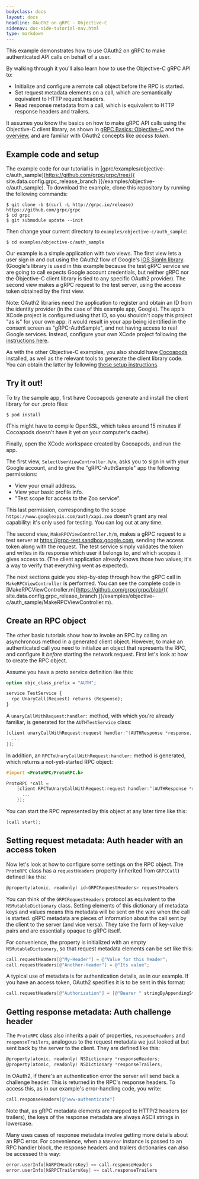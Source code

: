 ```yaml
---
bodyclass: docs
layout: docs
headline: OAuth2 on gRPC - Objective-C
sidenav: doc-side-tutorial-nav.html
type: markdown
---
```

<p class="lead">This example demonstrates how to use OAuth2 on gRPC to make authenticated API calls on
behalf of a user.</p>

By walking through it you'll also learn how to use the Objective-C gRPC API to:

- Initialize and configure a remote call object before the RPC is started.
- Set request metadata elements on a call, which are semantically equivalent to HTTP request
headers.
- Read response metadata from a call, which is equivalent to HTTP response headers and trailers.

It assumes you know the basics on how to make gRPC API calls using the Objective-C client library,
as shown in [gRPC Basics: Objective-C](/docs/tutorials/basic/objective-c.html) and the [overview](/docs/index.html),
and are familiar with OAuth2 concepts like _access token_.

<div id="toc"></div>

<a name="setup"></a>

## Example code and setup

The example code for our tutorial is in [gprc/examples/objective-c/auth_sample](https://github.com/grpc/grpc/tree/{{ site.data.config.grpc_release_branch }}/examples/objective-c/auth_sample).
To download the example, clone this repository by running the following commands:

```
$ git clone -b $(curl -L http://grpc.io/release) https://github.com/grpc/grpc
$ cd grpc
$ git submodule update --init
```

Then change your current directory to `examples/objective-c/auth_sample`:

```
$ cd examples/objective-c/auth_sample
```

Our example is a simple application with two views. The first view lets a user sign in and out using
the OAuth2 flow of Google's [iOS SignIn library](https://developers.google.com/identity/sign-in/ios/).
(Google's library is used in this example because the test gRPC service we are going to call expects
Google account credentials, but neither gRPC nor the Objective-C client library is tied to any
specific OAuth2 provider). The second view makes a gRPC request to the test server, using the
access token obtained by the first view.

Note: OAuth2 libraries need the application to register and obtain an ID from the identity provider
(in the case of this example app, Google). The app's XCode project is configured using that ID, so
you shouldn't copy this project "as is" for your own app: it would result in your app being
identified in the consent screen as "gRPC-AuthSample", and not having access to real Google
services. Instead, configure your own XCode project following the [instructions here](https://developers.google.com/identity/sign-in/ios/).

As with the other Objective-C examples, you also should have [Cocoapods](https://cocoapods.org/#install)
installed, as well as the relevant tools to generate the client library code. You can obtain the
latter by following [these setup instructions](https://github.com/grpc/homebrew-grpc).


<a name="try"></a>

## Try it out!

To try the sample app, first have Cocoapods generate and install the client library for our .proto
files:

```
$ pod install
```

(This might have to compile OpenSSL, which takes around 15 minutes if Cocoapods doesn't have it yet
on your computer's cache).

Finally, open the XCode workspace created by Cocoapods, and run the app.

The first view, `SelectUserViewController.h/m`, asks you to sign in with your Google account, and to
give the "gRPC-AuthSample" app the following permissions:

- View your email address.
- View your basic profile info.
- "Test scope for access to the Zoo service".

This last permission, corresponding to the scope `https://www.googleapis.com/auth/xapi.zoo` doesn't
grant any real capability: it's only used for testing. You can log out at any time.

The second view, `MakeRPCViewController.h/m`, makes a gRPC request to a test server at
https://grpc-test.sandbox.google.com, sending the access token along with the request. The test
service simply validates the token and writes in its response which user it belongs to, and which
scopes it gives access to. (The client application already knows those two values; it's a way to
verify that everything went as expected).

The next sections guide you step-by-step through how the gRPC call in `MakeRPCViewController` is
performed. You can see the complete code in [MakeRPCViewController.m](https://github.com/grpc/grpc/blob/{{ site.data.config.grpc_release_branch }}/examples/objective-c/auth_sample/MakeRPCViewController.m).

<a name="rpc-object"></a>

## Create an RPC object

The other basic tutorials show how to invoke an RPC by calling an asynchronous method in a generated
client object. However, to make an authenticated call you need to initialize an object that represents the RPC, and configure it
_before_ starting the network request. First let's look at how to create the RPC object.

Assume you have a proto service definition like this:

```protobuf
option objc_class_prefix = "AUTH";

service TestService {
  rpc UnaryCall(Request) returns (Response);
}
```

A `unaryCallWithRequest:handler:` method, with which you're already familiar, is generated for the
`AUTHTestService` class:

```objective-c
[client unaryCallWithRequest:request handler:^(AUTHResponse *response, NSError *error) {
  ...
}];
```

In addition, an `RPCToUnaryCallWithRequest:handler:` method is generated, which returns a
not-yet-started RPC object:

```objective-c
#import <ProtoRPC/ProtoRPC.h>

ProtoRPC *call =
    [client RPCToUnaryCallWithRequest:request handler:^(AUTHResponse *response, NSError *error) {
      ...
    }];
```

You can start the RPC represented by this object at any later time like this:

```objective-c
[call start];
```
<a name="request-metadata"></a>

## Setting request metadata: Auth header with an access token

Now let's look at how to configure some settings on the RPC object. The `ProtoRPC` class has a `requestHeaders`
property (inherited from `GRPCCall`) defined like this:

```objective-c
@property(atomic, readonly) id<GRPCRequestHeaders> requestHeaders
```

You can think of the `GRPCRequestHeaders` protocol as equivalent to the `NSMutableDictionary` class. Setting
elements of this dictionary of metadata keys and values means this metadata will be sent on the wire when the call
is started. gRPC metadata are pieces of information about the call sent by the client to the server
(and vice versa). They take the form of key-value pairs and are essentially opaque to gRPC itself.

For convenience, the property is initialized with an empty `NSMutableDictionary`, so that request
metadata elements can be set like this:

```objective-c
call.requestHeaders[@"My-Header"] = @"Value for this header";
call.requestHeaders[@"Another-Header"] = @"Its value";
```

A typical use of metadata is for authentication details, as in our example. If you have an access token, OAuth2 specifies it is to be sent in this format:

```objective-c
call.requestHeaders[@"Authorization"] = [@"Bearer " stringByAppendingString:accessToken];
```

<a name="response-metadata"></a>

## Getting response metadata: Auth challenge header

The `ProtoRPC` class also inherits a pair of properties, `responseHeaders` and `responseTrailers`, analogous to the
request metadata we just looked at but sent back by the server to the client. They are defined like this:

```objective-c
@property(atomic, readonly) NSDictionary *responseHeaders;
@property(atomic, readonly) NSDictionary *responseTrailers;
```

In OAuth2, if there's an authentication error the server will send back a challenge header. This is returned in the RPC's response headers. To access this, as in our example's error-handling code, you write:

```objective-c
call.responseHeaders[@"www-authenticate"]
```

Note that, as gRPC metadata elements are mapped to HTTP/2 headers (or trailers), the keys of the
response metadata are always ASCII strings in lowercase.

Many uses cases of response metadata involve getting more details about an RPC error. For convenience,
when a `NSError` instance is passed to an RPC handler block, the response headers and trailers dictionaries can
also be accessed this way:

```objective-c
error.userInfo[kGRPCHeadersKey] == call.responseHeaders
error.userInfo[kGRPCTrailersKey] == call.responseTrailers
```

